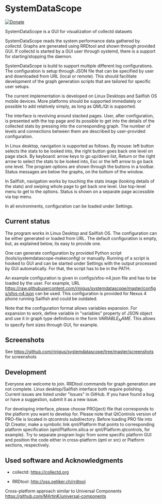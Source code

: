 # SystemDataScope
[![Donate](https://img.shields.io/badge/donate-liberapay-yellow.svg)](https://liberapay.com/rinigus)

SystemDataScope is a GUI for visualization of collectd datasets

SystemDataScope reads the system performance data gathered by <i>collectd</i>. Graphs are generated using RRDtool and shown through provided GUI. If collectd is started by a GUI user through systemd, there is a support for starting/stopping the daemon.

SystemDataScope is build to support multiple different log configurations. The configuration is setup through JSON file that can be specified by user and downloaded from URL (local or remote). This should facilitate development of the graph generation scripts that are tailored for specific user setups.

The current implementation is developed on Linux Desktops and Sailfish OS mobile devices. More platforms should be supported immediately or possible to add relatively simply, as long as QML/Qt is supported.

The interface is revolving around stacked pages. User, after configuration, is presented with the top page and its possible to get into the details of the collected stats by pressing into the corresponding graph. The number of levels and connections between them are described by user-provided configuration. 

In Linux desktop, navigation is supported as follows. By mouse: left button selects the stats to be looked into, the right button goes back one level on page stack. By keyboard: arrow keys to go up/down list, Return or the right arrow to select the stats to be looked into, Esc or the left arrow to go back one level. The program options are shown through the buttons in a toolbar. Status messages are below the graphs, on the bottom of the window.

In Sailfish, navigation works by touching the stats image (looking details of the stats) and swiping whole page to get back one level. Use top-level menu to get to the options. Status is shown on a separate page accessible via top menu.

In all environments, configuration can be loaded under Settings.

## Current status

The program works in Linux Desktop and Sailfish OS. The configuration can be either generated or loaded from URL. The default configuration is empty, but, as explained below, its easy to provide one.

One can generate configuration by provided Python script (tools/systemdatascope-makeconfig) or manually. Running of a script is hooked to GUI and can be started under Settings with the output processed by GUI automatically. For that, the script has to be in the PATH.

An example configuration is given in configs/sfos-n4.json file and has to be loaded by the user. For example, URL https://raw.githubusercontent.com/rinigus/systemdatascope/master/configs/sfos-n4.json can be used. This configuration is provided for Nexus 4 phone running Sailfish and could be outdated.

Note that the configuration format allows variables expansion. For expansion to work, define variable in "variables" property of JSON object and use it in graph type definitions in the form $VARIABLE_NAME$. This allows to specify font sizes through GUI, for example.


## Screenshots

See https://github.com/rinigus/systemdatascope/tree/master/screenshots for screenshots


## Development

Everyone are welcome to join. RRDtool commands for graph generation are not complete. Linux desktop/Sailfish interface both require polishing. Current issues are listed under "Issues" in GitHub. If you have found a bug or have a suggestion, submit it as a new issue.

For developing interface, please choose PRO(ject) file that corresponds to the platform you want to develop for. Please note that QtControls version of PRO-file is located in qtcontrols subdirectory. Before loading PRO file into Qt Creator, make a symbolic link qml/Platform that points to corresponding platform specification (qml/Platform.silica or qml/Platform.qtcontrols, for example). Try to separate program logic from some specific platform GUI and position the code either in cross-platform (qml or src) or Platform sections, respectively.


## Used software and Acknowledgments

* collectd: https://collectd.org

* RRDtool: http://oss.oetiker.ch/rrdtool

Cross-platform approach similar to Universal Components https://github.com/M4rtinK/universal-components
